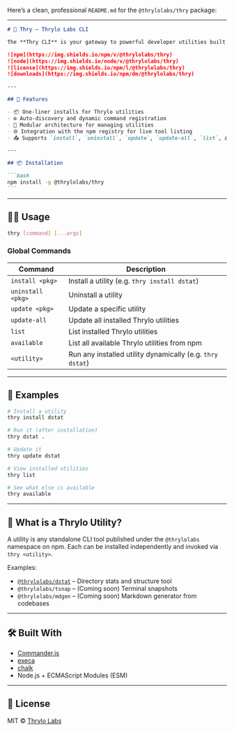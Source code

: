 Here’s a clean, professional `README.md` for the `@thrylolabs/thry` package:

---

````markdown
# 🧪 Thry — Thrylo Labs CLI

The **Thry CLI** is your gateway to powerful developer utilities built by [Thrylo Labs](https://github.com/ThryloLabs). It serves as a modular orchestrator for installing, running, and managing tools like `dstat`, `tsnap`, and others — all under a single command: `thry`.

![npm](https://img.shields.io/npm/v/@thrylolabs/thry)
![node](https://img.shields.io/node/v/@thrylolabs/thry)
![license](https://img.shields.io/npm/l/@thrylolabs/thry)
![downloads](https://img.shields.io/npm/dm/@thrylolabs/thry)

---

## 🚀 Features

- 📦 One-liner installs for Thrylo utilities
- ⚙️ Auto-discovery and dynamic command registration
- 🧰 Modular architecture for managing utilities
- 🌐 Integration with the npm registry for live tool listing
- 📤 Supports `install`, `uninstall`, `update`, `update-all`, `list`, and `available`

---

## 📦 Installation

```bash
npm install -g @thrylolabs/thry
```
````

---

## 🧑‍💻 Usage

```bash
thry [command] [...args]
```

### Global Commands

| Command           | Description                                               |
| ----------------- | --------------------------------------------------------- |
| `install <pkg>`   | Install a utility (e.g. `thry install dstat`)             |
| `uninstall <pkg>` | Uninstall a utility                                       |
| `update <pkg>`    | Update a specific utility                                 |
| `update-all`      | Update all installed Thrylo utilities                     |
| `list`            | List installed Thrylo utilities                           |
| `available`       | List all available Thrylo utilities from npm              |
| `<utility>`       | Run any installed utility dynamically (e.g. `thry dstat`) |

---

## 🌿 Examples

```bash
# Install a utility
thry install dstat

# Run it (after installation)
thry dstat .

# Update it
thry update dstat

# View installed utilities
thry list

# See what else is available
thry available
```

---

## 📁 What is a Thrylo Utility?

A utility is any standalone CLI tool published under the `@thrylolabs` namespace on npm. Each can be installed independently and invoked via `thry <utility>`.

Examples:

- [`@thrylolabs/dstat`](https://www.npmjs.com/package/@thrylolabs/dstat) – Directory stats and structure tool
- `@thrylolabs/tsnap` – (Coming soon) Terminal snapshots
- `@thrylolabs/mdgen` – (Coming soon) Markdown generator from codebases

---

## 🛠 Built With

- [Commander.js](https://github.com/tj/commander.js)
- [execa](https://github.com/sindresorhus/execa)
- [chalk](https://github.com/chalk/chalk)
- Node.js + ECMAScript Modules (ESM)

---

## 📄 License

MIT © [Thrylo Labs](https://github.com/ThryloLabs)
